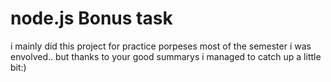 # node.js Bonus task 
i mainly did this project for practice porpeses 
most of the semester i was envolved.. but thanks to your good summarys i managed to catch up a little bit:)
